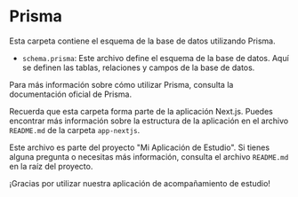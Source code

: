 # Prisma

Esta carpeta contiene el esquema de la base de datos utilizando Prisma.

- `schema.prisma`: Este archivo define el esquema de la base de datos. Aquí se definen las tablas, relaciones y campos de la base de datos.

Para más información sobre cómo utilizar Prisma, consulta la documentación oficial de Prisma.

Recuerda que esta carpeta forma parte de la aplicación Next.js. Puedes encontrar más información sobre la estructura de la aplicación en el archivo `README.md` de la carpeta `app-nextjs`.

Este archivo es parte del proyecto "Mi Aplicación de Estudio". Si tienes alguna pregunta o necesitas más información, consulta el archivo `README.md` en la raíz del proyecto.

¡Gracias por utilizar nuestra aplicación de acompañamiento de estudio!